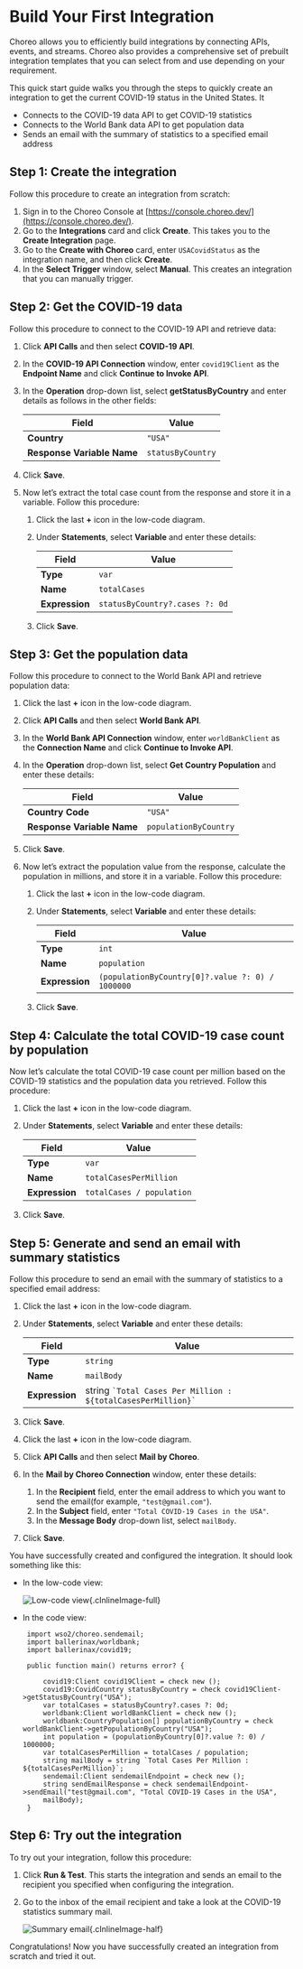 # Build Your First Integration

Choreo allows you to efficiently build integrations by connecting APIs, events, and streams. Choreo also provides a comprehensive set of prebuilt integration templates that you can select from and use depending on your requirement.

This quick start guide walks you through the steps to quickly create an integration to get the current COVID-19 status in the United States. It

  - Connects to the COVID-19 data API to get COVID-19 statistics
  - Connects to the World Bank data API to get population data
  - Sends an email with the summary of statistics to a specified email address

## Step 1: Create the integration

Follow this procedure to create an integration from scratch:

1. Sign in to the Choreo Console at [https://console.choreo.dev/](https://console.choreo.dev/).
2. Go to the **Integrations** card and click **Create**. This takes you to the **Create Integration** page.
3. Go to the **Create with Choreo** card, enter `USACovidStatus` as the integration name, and then click **Create**.
4. In the **Select Trigger** window, select **Manual**. This creates an integration that you can manually trigger.

## Step 2: Get the COVID-19 data 

Follow this procedure to connect to the COVID-19 API and retrieve data:

1. Click **API Calls** and then select **COVID-19 API**.
2. In the **COVID-19 API Connection** window, enter `covid19Client` as the **Endpoint Name** and click **Continue to Invoke API**.
3. In the **Operation** drop-down list, select **getStatusByCountry** and enter details as follows in the other fields:

    | **Field**                  | **Value**         |
    |----------------------------|-------------------|
    | **Country**                | `"USA"`           |
    | **Response Variable Name** | `statusByCountry` |

4. Click **Save**.
5. Now let’s extract the total case count from the response and store it in a variable. Follow this procedure:

    1. Click the last **+** icon in the low-code diagram.
    2. Under **Statements**, select **Variable** and enter these details:

        | **Field**      | **Value**                     |
        |----------------|-------------------------------|
        | **Type**       | `var`                         |
        | **Name**       | `totalCases`                  |
        | **Expression** | `statusByCountry?.cases ?: 0d`|

    3. Click **Save**.

## Step 3: Get the population data

Follow this procedure to connect to the World Bank API and retrieve population data:

1. Click the last **+** icon in the low-code diagram.
2. Click **API Calls** and then select **World Bank API**.
3. In the **World Bank API Connection** window, enter `worldBankClient` as the **Connection Name** and click **Continue to Invoke API**.
4. In the **Operation** drop-down list, select **Get Country Population** and enter these details:

    | **Field**                  | **Value**            |
    |----------------------------|----------------------|
    | **Country Code**           | `"USA"`              |
    | **Response Variable Name** | `populationByCountry`|

5. Click **Save**.
6. Now let’s extract the population value from the response, calculate the population in millions, and store it in a variable. Follow this procedure:

    1. Click the last **+** icon in the low-code diagram.
    2. Under **Statements**, select **Variable** and enter these details:

        | **Field**      | **Value**                     |
        |----------------|-------------------------------|
        | **Type**       | `int`                         |
        | **Name**       | `population`                  |
        | **Expression** | `(populationByCountry[0]?.value ?: 0) / 1000000`|

    3. Click **Save**.

## Step 4: Calculate the total COVID-19 case count by population 

Now let’s calculate the total COVID-19 case count per million based on the COVID-19 statistics and the population data you retrieved. Follow this procedure:

1. Click the last **+** icon in the low-code diagram.
2. Under **Statements**, select **Variable** and enter these details:

    | **Field**      | **Value**                     |
    |----------------|-------------------------------|
    | **Type**       | `var`                         |
    | **Name**       | `totalCasesPerMillion`        |
    | **Expression** | `totalCases / population`     |

3. Click **Save**.
         
## Step 5: Generate and send an email with summary statistics

Follow this procedure to send an email with the summary of statistics to a specified email address:

1. Click the last **+** icon in the low-code diagram.
2. Under **Statements**, select **Variable** and enter these details:

    | **Field**      | **Value**                     |
    |----------------|-------------------------------|
    | **Type**       | `string`                      |
    | **Name**       | `mailBody`                    |
    | **Expression** | string `` `Total Cases Per Million : ${totalCasesPerMillion}` ``|

3. Click **Save**.
4. Click the last **+** icon in the low-code diagram.
5. Click **API Calls** and then select **Mail by Choreo**.
6. In the **Mail by Choreo Connection** window, enter these details: 

    1. In the **Recipient** field, enter the email address to which you want to send the email(for example, `"test@gmail.com"`).
    2. In the **Subject** field, enter `"Total COVID-19 Cases in the USA"`.
    3. In the **Message Body** drop-down list, select `mailBody`.

7. Click **Save**.

You have successfully created and configured the integration. It should look something like this:

- In the low-code view:

    ![Low-code view](../assets/img/integrations/integration-low-code-view.png){.cInlineImage-full}

- In the code view:    
   ```ballerina
    import wso2/choreo.sendemail;
    import ballerinax/worldbank;
    import ballerinax/covid19;

    public function main() returns error? {

        covid19:Client covid19Client = check new ();
        covid19:CovidCountry statusByCountry = check covid19Client->getStatusByCountry("USA");
        var totalCases = statusByCountry?.cases ?: 0d;
        worldbank:Client worldBankClient = check new ();
        worldbank:CountryPopulation[] populationByCountry = check worldBankClient->getPopulationByCountry("USA");
        int population = (populationByCountry[0]?.value ?: 0) / 1000000;
        var totalCasesPerMillion = totalCases / population;
        string mailBody = string `Total Cases Per Million : ${totalCasesPerMillion}`;
        sendemail:Client sendemailEndpoint = check new ();
        string sendEmailResponse = check sendemailEndpoint->sendEmail("test@gmail.com", "Total COVID-19 Cases in the USA", 
        mailBody);
    }
   ```

## Step 6: Try out the integration

To try out your integration, follow this procedure:

1. Click **Run & Test**. This starts the integration and sends an email to the recipient you specified when configuring the integration.
2. Go to the inbox of the email recipient and take a look at the COVID-19 statistics summary mail. 

     ![Summary email](../assets/img/integrations/covid-summary-email.png){.cInlineImage-half}

Congratulations! Now you have successfully created an integration from scratch and tried it out.
